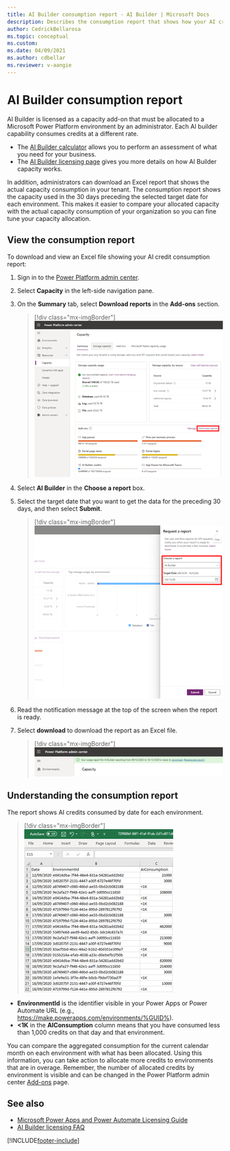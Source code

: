 ```yaml
---
title: AI Builder consumption report - AI Builder | Microsoft Docs
description: Describes the consumption report that shows how your AI credits are being used in the Microsoft Power Platform admin center.
author: CedrickBellarosa
ms.topic: conceptual
ms.custom: 
ms.date: 04/09/2021
ms.author: cdbellar
ms.reviewer: v-aangie
---
```


# AI Builder consumption report

AI Builder is licensed as a capacity add-on that must be allocated to a Microsoft Power Platform environment by an administrator. Each AI builder capability consumes credits at a different rate.

- The [AI Builder calculator](https://flow.microsoft.com/ai-builder-calculator/) allows you to perform an assessment of what you need for your business.
- The [AI Builder licensing page](administer-licensing.md) gives you more details on how AI Builder capacity works.

In addition, administrators can download an Excel report that shows the actual capacity consumption in your tenant. The consumption report shows the capacity used in the 30 days preceding the selected target date for each environment. This makes it easier to compare your allocated capacity with the actual capacity consumption of your organization so you can fine tune your capacity allocation.

## View the consumption report

To download and view an Excel file showing your AI credit consumption report:

1. Sign in to the [Power Platform admin center](https://admin.powerplatform.microsoft.com/).

1. Select **Capacity** in the left-side navigation pane.

1. On the **Summary** tab, select **Download reports** in the **Add-ons** section.

    > [!div class="mx-imgBorder"]
    > ![Power Platform admin center capacity screen.](media/ppac-capacity-screen.png "AI Builder credits is located in the 'Add-ons' section")

1. Select **AI Builder** in the **Choose a report** box.

1. Select the target date that you want to get the data for the preceding 30 days, and then select **Submit**.

    > [!div class="mx-imgBorder"]
    > ![Power Platform admin center 'request report' screen.](media/ppac-request-report-screen.png "Choose your settings in the 'Request a report' section")

1. Read the notification message at the top of the screen when the report is ready.

1. Select **download** to download the report as an Excel file.

    > [!div class="mx-imgBorder"]
    > ![Power Platform admin center 'download report' message.](media/ppac-download-message.png "Select 'download' in the message")

## Understanding the consumption report

The report shows AI credits consumed by date for each environment.

 > [!div class="mx-imgBorder"]
 > ![Consumption report.](media/consumption-report.png "Excel file showing your consumption")


- **EnvironmentId** is the identifier visible in your Power Apps or Power Automate URL (e.g., https://make.powerapps.com/environments/%GUID%).
- **<1K** in the **AIConsumption** column means that you have consumed less than 1,000 credits on that day and that environment.

You can compare the aggregated consumption for the current calendar month on each environment with what has been allocated. Using this information, you can take action to allocate more credits to environments that are in overage. Remember, the number of allocated credits by environment is visible and can be changed in the Power Platform admin center [Add-ons](https://admin.powerplatform.microsoft.com/resources/capacity#add-ons) page.

## See also

- [Microsoft Power Apps and Power Automate Licensing Guide](https://go.microsoft.com/fwlink/?LinkId=2085130)<br/>
- [AI Builder licensing FAQ](/power-platform/admin/powerapps-flow-licensing-faq#ai-builder)


[!INCLUDE[footer-include](includes/footer-banner.md)]
